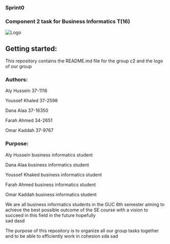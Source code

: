 ### Sprint0

### Component 2 task for Business Informatics T(16)

![Logo](http://c2gps.com/wp-content/uploads/2016/06/c2-675px.png)


## Getting started:

This repository contains the README.md file for the group c2 and the logo of our group


### Authors:

Aly Hussein 37-1116

Youssef Khaled 37-2598

Dana Alaa 37-16350

Farah Ahmed 34-2651

Omar Kaddah 37-9767


### Purpose:

Aly Hussein business informatics student 

Dana Alaa business informatics student 

Youssef Khaked business informatics student

Farah Ahmed business informatics student

Omar Kaddah business informatics student

We are all business informatics students in the GUC 6th semester aiming to achieve the best possible outcome of the SE course with a vision to succeed in this field in the future hopefully\
sad
dasd

The purpose of this repository is to organize all our group tasks together and to be able to efficiently work in cohesion 
sda
 sad
